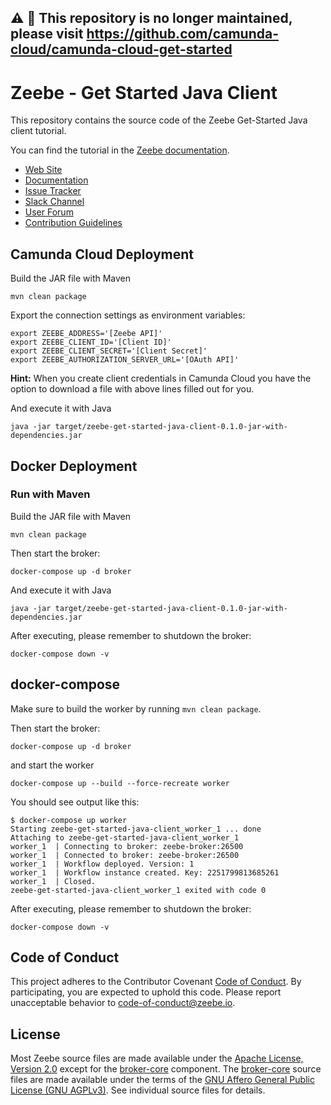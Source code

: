 ⚠️ 📣 This repository is no longer maintained, please visit https://github.com/camunda-cloud/camunda-cloud-get-started
---
# Zeebe - Get Started Java Client

This repository contains the source code of the Zeebe Get-Started Java client tutorial.

You can find the tutorial in the [Zeebe documentation](https://docs.camunda.io/docs/product-manuals/clients/java-client/get-started).

* [Web Site](https://zeebe.io)
* [Documentation](https://docs.camunda.io)
* [Issue Tracker](https://github.com/zeebe-io/zeebe/issues)
* [Slack Channel](https://zeebe-slackin.herokuapp.com/)
* [User Forum](https://forum.zeebe.io)
* [Contribution Guidelines](/CONTRIBUTING.md)

## Camunda Cloud Deployment

Build the JAR file with Maven

```
mvn clean package
```

Export the connection settings as environment variables:

```
export ZEEBE_ADDRESS='[Zeebe API]'
export ZEEBE_CLIENT_ID='[Client ID]'
export ZEEBE_CLIENT_SECRET='[Client Secret]'
export ZEEBE_AUTHORIZATION_SERVER_URL='[OAuth API]'
```

**Hint:** When you create client credentials in Camunda Cloud you have the option to download a file with above lines filled out for you.

And execute it with Java

```
java -jar target/zeebe-get-started-java-client-0.1.0-jar-with-dependencies.jar
```


## Docker Deployment

### Run with Maven

Build the JAR file with Maven

```
mvn clean package
```

Then start the broker:

```
docker-compose up -d broker
```

And execute it with Java

```
java -jar target/zeebe-get-started-java-client-0.1.0-jar-with-dependencies.jar
```

After executing, please remember to shutdown the broker:

```
docker-compose down -v
```

## docker-compose

Make sure to build the worker by running `mvn clean package`.

Then start the broker:

```
docker-compose up -d broker
```

and start the worker

```
docker-compose up --build --force-recreate worker
```

You should see output like this:

```
$ docker-compose up worker
Starting zeebe-get-started-java-client_worker_1 ... done
Attaching to zeebe-get-started-java-client_worker_1
worker_1  | Connecting to broker: zeebe-broker:26500
worker_1  | Connected to broker: zeebe-broker:26500
worker_1  | Workflow deployed. Version: 1
worker_1  | Workflow instance created. Key: 2251799813685261
worker_1  | Closed.
zeebe-get-started-java-client_worker_1 exited with code 0
```

After executing, please remember to shutdown the broker:

```
docker-compose down -v
```

## Code of Conduct

This project adheres to the Contributor Covenant [Code of
Conduct](/CODE_OF_CONDUCT.md). By participating, you are expected to uphold
this code. Please report unacceptable behavior to code-of-conduct@zeebe.io.

## License

Most Zeebe source files are made available under the [Apache License, Version
2.0](/LICENSE) except for the [broker-core][] component. The [broker-core][]
source files are made available under the terms of the [GNU Affero General
Public License (GNU AGPLv3)][agpl]. See individual source files for
details.

[broker-core]: https://github.com/zeebe-io/zeebe/tree/master/broker-core
[agpl]: https://github.com/zeebe-io/zeebe/blob/master/GNU-AGPL-3.0

